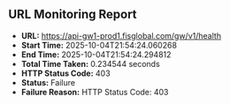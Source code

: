## URL Monitoring Report

- **URL:** https://api-gw1-prod1.fisglobal.com/gw/v1/health
- **Start Time:** 2025-10-04T21:54:24.060268
- **End Time:** 2025-10-04T21:54:24.294812
- **Total Time Taken:** 0.234544 seconds
- **HTTP Status Code:** 403
- **Status:** Failure
- **Failure Reason:** HTTP Status Code: 403
